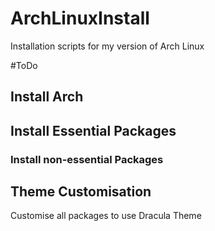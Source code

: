 # ArchLinuxInstall
Installation scripts for my version of Arch Linux

#ToDo
## Install Arch

## Install Essential Packages
### Install non-essential Packages

## Theme Customisation
Customise all packages to use Dracula Theme
